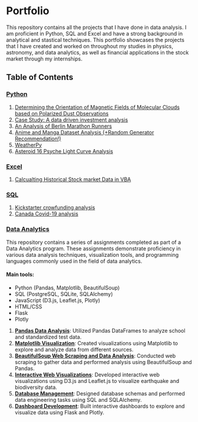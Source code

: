 # Portfolio
This repository contains all the projects that I have done in data analysis. I am proficient in Python, SQL and Excel and have a strong background in analytical and stastical techniques. This portfolio showcases the projects that I have created and worked on throughout my studies in physics, astronomy, and data analytics, as well as financial applications in the stock market through my internships.

## Table of Contents
### [Python](1_Python)
1. [Determining the Orientation of Magnetic Fields of Molecular Clouds based on Polarized Dust Observations](1_Python/1_Star_forming_regions)
2. [Case Study: A data driven investment analysis](1_Python/2_Case-Study-A-data-driven-investment-analysis)
3. [An Analysis of Berlin Marathon Runners](1_Python/3_berlin_marathon)
4. [Anime and Manga Dataset Analysis (+Random Generator Recommendation!)](1_Python/4_data_analysis/1_anime_data)
5. [WeatherPy](1_Python/5_WeatherPy)
6. [Asteroid 16 Psyche Light Curve Analysis](1_Python/6_16-Psyche)

### [Excel](2_Excel)
1. [Calcualting Historical Stock market Data in VBA](2_Excel/excel_vbas)

### [SQL](3_SQL)
1. [Kickstarter crowfunding analysis](3_SQL/1_crowdfunding)
2. [Canada Covid-19 analysis](3_SQL/2_covid)

### [Data Analytics](Data-Analytics)
This repository contains a series of assignments completed as part of a Data Analytics program. These assignments demonstrate proficiency in various data analysis techniques, visualization tools, and programming languages commonly used in the field of data analytics.
#### Main tools:
- Python (Pandas, Matplotlib, BeautifulSoup)
- SQL (PostgreSQL, SQLite, SQLAlchemy)
- JavaScript (D3.js, Leaflet.js, Plotly)
- HTML/CSS
- Flask
- Plotly
1. [**Pandas Data Analysis**](Data-Analytics/1-data-analysis-pandas): Utilized Pandas DataFrames to analyze school and standardized test data.
2. [**Matplotlib Visualization**](Data-Analytics/2-pymaceuticals-matplotlib): Created visualizations using Matplotlib to explore and analyze data from different sources.
3. [**BeautifulSoup Web Scraping and Data Analysis**](Data-Analytics/5-scraping-mars-data): Conducted web scraping to gather data and performed analysis using BeautifulSoup and Pandas.
4. [**Interactive Web Visualizations**](Data-Analytics/7-leaflet-challenge): Developed interactive web visualizations using D3.js and Leaflet.js to visualize earthquake and biodiversity data.
5. [**Database Management**](Data-Analytics/4-climate-analysis-SQLAlchemy): Designed database schemas and performed data engineering tasks using SQL and SQLAlchemy.
6. [**Dashboard Development**](Data-Analytics/6-belly-button-dataset-dashboard): Built interactive dashboards to explore and visualize data using Flask and Plotly.
